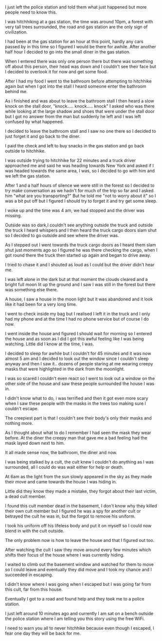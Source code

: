 

I just left the police station and told them what just happened but more people need to know this.

I was hitchhiking at a gas station, the time was around 10pm, a forest with very tall trees surrounded, the road and gas station are the only sign of civilization.

I had been at the gas station for an hour at this point, hardly any cars passed by in this time so I figured I would be there for awhile. After another half hour I decided to go into the small diner in the gas station.

When I entered there was only one person there but there was something off about this person, their head was down and I couldn't see their face but I decided to overlook it for now and get some food.

After I had my food I went to the bathroom before attempting to hitchhike again but when I got into the stall I heard someone enter the bathroom behind me.

 As i finished and was about to leave the bathroom stall I then heard a slow knock on the stall door, "knock..... knock..... knock" I asked who was there while looking at the large shadow and shoes that were under the stall door but I got no answer from the man but suddenly he left and I was left confused by what happened.

I decided to leave the bathroom stall and I saw no one there so I decided to just forget it and go back to the diner.

I paid the check and left to buy snacks in the gas station and go back outside to hitchhike.

I was outside trying to hitchhike for 22 minutes and a truck driver approached me and said he was heading towards New York and asked if I was headed towards the same area, I was, so I decided to go with him and we left the gas station.

After 1 and a half hours of silence we were still in the forest so I decided to try make conversation as we hadn't for much of the trip so far and I asked him "what are you transporting?" But he told me "not to worry about it" so I was a bit put off but I figured I should try to forget it and try get some sleep.

I woke up and the time was 4 am, we had stopped and the driver was missing.

Outside was so dark,I couldn't see anything outside the truck and outside the truck I heard whispers and I then heard the truck cargo doors slam shut so I decided to go outside and see where the driver was.

As I stepped out I went towards the truck cargo doors as I heard them slam shut just moments ago so I figured he was there checking the cargo, when I got round there the truck then started up again and began to drive away.

I tried to chase it and I shouted as loud as I could but the driver didn't hear me.

I was left alone in the dark but at that moment the clouds cleared and a bright full moon lit up the ground and I saw I was still in the forest but there was something else there.

A house, I saw a house in the moon light but it was abandoned and it look like it had been for a very long time.

I went to check inside my bag but I realised I left it in the truck and I only had my phone and at the time I had no phone service but of course I do now.

I went inside the house and figured I should wait for morning so I entered the house and as soon as I did I got this awful feeling like I was being watching. Little did I know at the time, I was.

I decided to sleep for awhile but I couldn't for 45 minutes and it was now almost 5 am and I decided to look out the window since I couldn't sleep anyway and then I saw it.. dozens of people staring at me wearing creepy masks that were highlighted in the dark from the moonlight.

I was so scared I couldn't even react so I went to look out a window on the other side of the house and saw these people surrounded the house I was in.

I didn't know what to do, i was terrified and then it got even more scary when I saw these people with the masks in the trees too making sure I couldn't escape.

The creepiest part is that I couldn't see their body's only their masks and nothing more.

As I thought about what to do I remember I had seen the mask they wear before. At the diner the creepy man that gave me a bad feeling had the mask layed down next to him.

It all made sense now, the bathroom, the diner and now.

I was being stalked by a cult, the cult knew I couldn't do anything as I was surrounded, all I could do was wait either for help or death.

At 6am as the light from the sun slowly appeared in the sky as they made their move and came towards the house I was hiding in.

Little did they know they made a mistake, they forgot about their last victim, a dead cult member.

I found this cult member dead in the basement, I don't know why they killed their own cult member but I figured he was a spy for another cult or betrayed the cult he was in, but the forgot to remove his uniform.

I took his uniform off his lifeless body and put it on myself so I could now blend in with the cult outside.

The only problem now is how to leave the house and that I figured out too.

After watching the cult I saw they move around every few minutes which shifts their focus of the house where I was currently hiding.

I waited to climb out the basement window and watched for them to move so I could leave and eventually they did move and I took my chance and I succeeded in escaping.

I didn't know where I was going when I escaped but I was going far from this cult, far from this house.

Eventually I got to a road and found help and they took me to a police station.

I just left around 10 minutes ago and currently I am sat on a bench outside the police station where I am telling you this story using the free WiFi.

I need to warn you all to never hitchhike because even though I escaped, I fear one day they will be back for me.